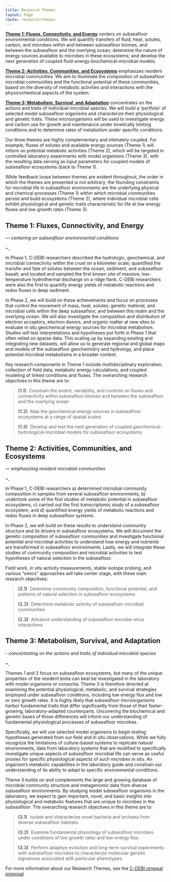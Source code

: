 ```yaml
---
title: Research Themes
layout: Page
route: research/themes
---
```


[**Theme 1: Fluxes, Connectivity, and Energy**](#theme-1-fluxes-connectivity-and-energy) centers on subseafloor environmental conditions. We will quantify transfers of fluid, heat, solutes, carbon, and microbes within and between subseafloor biomes, and between the subseafloor and the overlying ocean; determine the nature of energy sources available to microbes in these ecosystems; and develop the next generation of coupled fluid-energy-biochemical-microbial models.

[**Theme 2: Activities, Communities, and Ecosystems**](#theme-2-activities-communities-and-ecosystems) emphasizes resident microbial communities. We aim to illuminate the composition of subseafloor microbial communities and the functional potential of these communities, based on the diversity of metabolic activities and interactions with the physicochemical aspects of the system.

[**Theme 3: Metabolism, Survival, and Adaptation**](#theme-3-metabolism-survival-and-adaptation) concentrates on the actions and traits of individual microbial species. We will build a ‘portfolio’ of selected model subseafloor organisms and characterize their physiological and genetic traits. These microorganisms will be used to investigate energy and carbon use for growth and maintenance under kinetically limiting conditions and to determine rates of metabolism under specific conditions.

Our three themes are highly complementary and intimately coupled. For example, fluxes of solutes and available energy sources (Theme 1) will inform on potential metabolic activities (Theme 2), which will be targeted in controlled laboratory experiments with model organisms (Theme 3), with the resulting data serving as input parameters for coupled models of subseafloor ecosystems (back to Theme 1).

While feedback loops between themes are evident throughout, the order in which the themes are presented is not arbitrary; the founding constraints for microbial life in subseafloor environments are the underlying physical and chemical processes (Theme 1) within which microbial communities persist and build ecosystems (Theme 2), where individual microbial cells exhibit physiological and genetic traits characteristic for life at low energy fluxes and low growth rates (Theme 3).

## Theme 1: Fluxes, Connectivity, and Energy

_— centering on subseafloor environmental conditions_

~[&nbsp;](../../assets/theme-1-fig.png)

In Phase 1, C-DEBI researchers described the hydrologic, geochemical, and microbial connectivity within the crust on a kilometer scale; quantified the transfer and fate of solutes between the ocean, sediment, and subseafloor basalt; and located and sampled the first known site of massive, low-temperature hydrothermal discharge on a ridge flank. C-DEBI researchers were also the first to quantify energy yields of metabolic reactions and redox fluxes in deep sediment.

In Phase 2, we will build on these achievements and focus on processes that control the movement of mass, heat, solutes, genetic material, and microbial cells within the deep subseafloor, and between this realm and the overlying ocean. We will also investigate the composition and distribution of electron acceptors, electron donors, and organic matter at new sites to evaluate in situ geochemical energy sources for microbial metabolism. Studies will test interpretations and hypotheses put forth in Phase 1 that often relied on sparse data. This scaling up by expanding existing and integrating new datasets, will allow us to generate regional and global maps and models of the subseafloor geochemistry and hydrology, and place potential microbial metabolisms in a broader context.

Key research components in Theme 1 include multidisciplinary exploration, collection of field data, metabolic energy calculations, and coupled modeling of linked conditions and fluxes. The overarching research objectives in this theme are to:


>**(1.1)** &nbsp;Constrain the extent, variability, and controls on fluxes and connectivity within subseafloor biomes and between the subseafloor and the overlying ocean
>
>**(1.2)**	&nbsp;Map the geochemical energy sources in subseafloor ecosystems at a range of spatial scales
>
>**(1.3)**	&nbsp;Develop and test the next generation of coupled geochemical-hydrological-microbial models for subseafloor ecosystems


## Theme 2: Activities, Communities, and Ecosystems

_— emphasizing resident microbial communities_

~[&nbsp;](../../assets/theme-2-fig.png)

In Phase 1, C-DEBI researchers a) determined microbial community composition in samples from several subseafloor environments, b) undertook some of the first studies of metabolic potential in subseafloor ecosystems, c) carried out the first transcriptomic study of a subseafloor ecosystem, and d) quantified energy yields of metabolic reactions and redox fluxes in deep subseafloor systems.

In Phase 2, we will build on these results to understand community structure and its drivers in subseafloor ecosystems. We will document the genetic composition of subseafloor communities and investigate functional potential and microbial activities to understand how energy and nutrients are transformed in subseafloor environments. Lastly, we will integrate these studies of community composition and microbial activities to test hypotheses of natural selection in the subseafloor.

Field work, _in situ_ activity measurements, stable isotope probing, and various “omics” approaches will take center stage, with these main research objectives:


>**(2.1)** &nbsp;Determine community composition, functional potential, and patterns of natural selection in subseafloor ecosystems
>
>**(2.2)** &nbsp;Determine metabolic activity of subseafloor microbial communities
>
>**(2.3)** &nbsp;Advance understanding of subseafloor microbe-virus interactions

## Theme 3: Metabolism, Survival, and Adaptation

_- concentrating on the actions and traits of individual microbial species_

~[&nbsp;](../../assets/theme-3-fig.png)

Themes 1 and 2 focus on subseafloor ecosystems, but many of the unique properties of the resident biota can best be investigated in the laboratory with model organisms or consortia. Theme 3 is therefore directed at examining the potential physiological, metabolic, and survival strategies employed under subseafloor conditions, including low energy flux and low or zero growth rates. It is highly likely that subseafloor microorganisms harbor fundamental traits that differ significantly from those of their faster-growing, laboratory-adapted counterparts. Uncovering the biochemical and genetic bases of those differences will inform our understanding of fundamental physiological processes of subseafloor microbes.

Specifically, we will use selected model organisms to begin testing hypotheses generated from our field and _in situ_ observations. While we fully recognize the limitations of culture-based systems to replicate natural environments, data from laboratory systems that are modified to specifically investigate unique aspects of subseafloor microbial life can serve as useful proxies for specific physiological aspects of such microbes in situ. An organism’s metabolic capabilities in the laboratory guide and constrain our understanding of its ability to adapt to specific environmental conditions.

Theme 3 builds on and complements the large and growing database of microbial community structure and metagenomic data from diverse subseafloor environments. By studying model subseafloor organisms in the laboratory, we expect to gain important, novel, and basic insights into physiological and metabolic features that are unique to microbes in the subseafloor. The overarching research objectives in this theme are to:

>**(3.1)** &nbsp;Isolate and characterize novel bacteria and archaea from diverse subseafloor habitats.
>
>**(3.2)** &nbsp;Examine fundamental physiology of subseafloor microbes under conditions of low growth rates and low energy flux.
>
>**(3.3)** &nbsp;Perform adaptive evolution and long-term survival experiments with subseafloor microbes to characterize molecular genetic signatures associated with particular phenotypes.

For more information about our Research Themes, see the [C-DEBI renewal proposal](http://www.darkenergybiosphere.org/wp-content/uploads/docs/2014C-DEBI_RenewalProposal.pdf)
